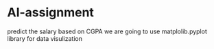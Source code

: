 # AI-assignment
predict the salary based on CGPA we are going to use matplolib.pyplot library for data visulization 
